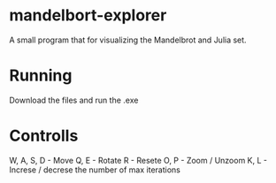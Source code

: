 # mandelbort-explorer
A small program that for visualizing the Mandelbrot and Julia set.

# Running
Download the files and run the .exe

# Controlls
W, A, S, D - Move
Q, E - Rotate
R - Resete
O, P - Zoom / Unzoom
K, L - Increse / decrese the number of max iterations
